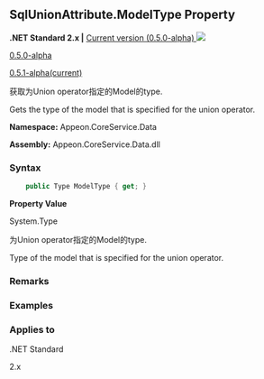 ## **SqlUnionAttribute.ModelType Property**

**.NET Standard 2.x |**  <a href="javascript:void(0)" class="dropdown">Current version (0.5.0-alpha) <img src="~/images/dropdown.png"/></a>

<div class="otherversions"  value="versdiv">

<a href="javascript:void(0)">0.5.0-alpha</a>

<a href="javascript:void(0)">0.5.1-alpha(current)</a>

</div>

获取为Union operator指定的Model的type.

Gets the type of the model that is specified for the union operator.

 **Namespace:** Appeon.CoreService.Data

 **Assembly:** Appeon.CoreService.Data.dll

### **Syntax**

```c#
    public Type ModelType { get; }
```

**Property Value**

System.Type

为Union operator指定的Model的type.

Type of the model that is specified for the union operator.

### **Remarks**



### **Examples**



### **Applies to**

.NET Standard 

2.x
